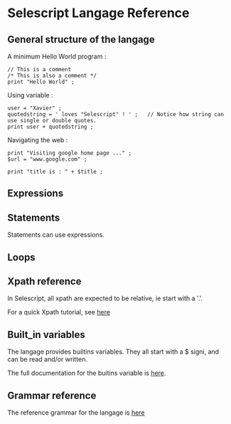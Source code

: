 # Selescript Langage Reference

## General structure of the langage

A minimum Hello World program :

````
// This is a comment
/* This is also a comment */
print "Hello World" ;
````

Using variable :
````
user = "Xavier" ;
quotedstring = ' loves "Selescript" ! ' ;   // Notice how string can use single or double quotes.
print user + quotedstring ;
````

Navigating the web :

````
print "Visiting google home page ..." ;
$url = "www.google.com" ;

print "title is : " + $title ;
````



## Expressions

## Statements

Statements can use expressions.

## Loops

## Xpath reference

In Selescript, all xpath are expected to be relative, ie start with a '.'.

For a quick Xpath tutorial, see [here](https://www.w3schools.com/xml/xpath_intro.asp)

## Built_in variables

The langage provides builtins variables. They all start with a $ signi, and can be read and/or written.

The full documentation for the buitins variable is [here](../src/main/resources/rt/builtins.html).

## Grammar reference 

The reference grammar for the langage is [here](../src/main/antlr4/auto/Selescript.g4)
